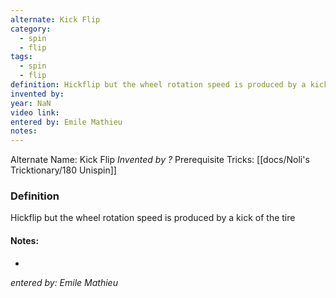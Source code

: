 ```yaml
---
alternate: Kick Flip
category:
  - spin
  - flip
tags:
  - spin
  - flip
definition: Hickflip but the wheel rotation speed is produced by a kick of the tire
invented by: 
year: NaN
video link: 
entered by: Emile Mathieu
notes: 
---
```

Alternate Name: Kick Flip
*Invented by ?*
Prerequisite Tricks: [[docs/Noli's Tricktionary/180 Unispin]]

### Definition
Hickflip but the wheel rotation speed is produced by a kick of the tire


#### Notes:
- 
*entered by: Emile Mathieu*
